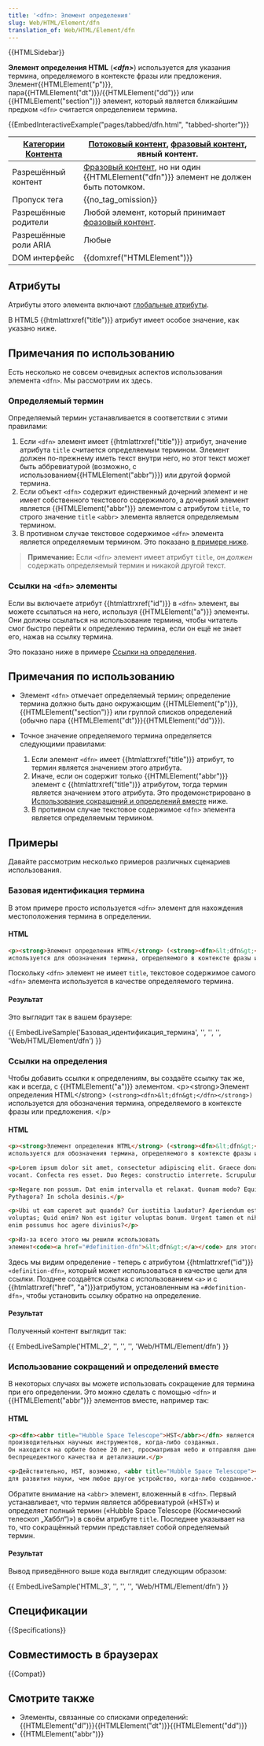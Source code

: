 ```yaml
---
title: '<dfn>: Элемент определения'
slug: Web/HTML/Element/dfn
translation_of: Web/HTML/Element/dfn
---
```


{{HTMLSidebar}}

**Элемент определения HTML** (**_\<dfn>_**) используется для указания термина, определяемого в контексте фразы или предложения. Элемент{{HTMLElement("p")}}, пара{{HTMLElement("dt")}}/{{HTMLElement("dd")}} или {{HTMLElement("section")}} элемент, который является ближайшим предком `<dfn>` считается определением термина.

{{EmbedInteractiveExample("pages/tabbed/dfn.html", "tabbed-shorter")}}

| [Категории Контента](/ru/docs/Web/HTML/Content_categories) | [Потоковый контент](/ru/docs/Web/HTML/Content_categories#Flow_content), [фразовый контент](/ru/docs/Web/HTML/Content_categories#Phrasing_content), явный контент. |
| ---------------------------------------------------------- | ----------------------------------------------------------------------------------------------------------------------------------------------------------------- |
| Разрешённый контент                                        | [Фразовый контент](/ru/docs/Web/HTML/Content_categories#Phrasing_content), но ни один {{HTMLElement("dfn")}} элемент не должен быть потомком.               |
| Пропуск тега                                               | {{no_tag_omission}}                                                                                                                                          |
| Разрешённые родители                                       | Любой элемент, который принимает [фразовый контент](/ru/docs/Web/HTML/Content_categories#Phrasing_content).                                                       |
| Разрешённые роли ARIA                                      | Любые                                                                                                                                                             |
| DOM интерфейс                                              | {{domxref("HTMLElement")}}                                                                                                                              |

## Атрибуты

Атрибуты этого элемента включают [глобальные атрибуты](/ru/docs/Web/HTML/Global_attributes).

В HTML5 {{htmlattrxref("title")}} атрибут имеет особое значение, как указано ниже.

## Примечания по использованию

Есть несколько не совсем очевидных аспектов использования элемента `<dfn>`. Мы рассмотрим их здесь.

### Определяемый термин

Определяемый термин устанавливается в соответствии с этими правилами:

1. Если `<dfn>` элемент имеет {{htmlattrxref("title")}} атрибут, значение атрибута `title` считается определяемым термином. Элемент должен по-прежнему иметь текст внутри него, но этот текст может быть аббревиатурой (возможно, с использованием{{HTMLElement("abbr")}}) или другой формой термина.
2. Если объект `<dfn>` содержит единственный дочерний элемент и не имеет собственного текстового содержимого, а дочерний элемент является {{HTMLElement("abbr")}} элементом с атрибутом `title`, то строго значение `title` `<abbr>` элемента является определяемым термином.
3. В противном случае текстовое содержимое `<dfn>` элемента является определяемым термином. Это показано [в примере ниже](#базовая_идентификация_термина).

> **Примечание:** Если `<dfn>` элемент имеет атрибут `title`, он _должен_ содержать определяемый термин и никакой другой текст.

### Ссылки на `<dfn>` элементы

Если вы включаете атрибут {{htmlattrxref("id")}} в `<dfn>` элемент, вы можете ссылаться на него, используя {{HTMLElement("a")}} элементы. Они должны ссылаться на использование термина, чтобы читатель смог быстро перейти к определению термина, если он ещё не знает его, нажав на ссылку термина.

Это показано ниже в примере [Ссылки на определения](#ссылки_на_определения).

## Примечания по использованию

- Элемент `<dfn>` отмечает определяемый термин; определение термина должно быть дано окружающим {{HTMLElement("p")}}, {{HTMLElement("section")}} или группой списков определений (обычно пара {{HTMLElement("dt")}}{{HTMLElement("dd")}}).
- Точное значение определяемого термина определяется следующими правилами:

  1. Если элемент `<dfn>` имеет {{htmlattrxref("title")}} атрибут, то термин является значением этого атрибута.
  2. Иначе, если он содержит только {{HTMLElement("abbr")}} элемент с {{htmlattrxref("title")}} атрибутом, тогда термин является значением этого атрибута. Это продемонстрировано в [Использование сокращений и определений вместе](#использование_сокращений_и_определений_вместе) ниже.
  3. В противном случае текстовое содержимое `<dfn>` элемента является определяемым термином.

## Примеры

Давайте рассмотрим несколько примеров различных сценариев использования.

### Базовая идентификация термина

В этом примере просто используется `<dfn>` элемент для нахождения местоположения термина в определении.

#### HTML

```html
<p><strong>Элемент определения HTML</strong> (<strong><dfn>&lt;dfn&gt;</dfn></strong>)
используется для обозначения термина, определяемого в контексте фразы или предложения.</p>
```

Поскольку `<dfn>` элемент не имеет `title`, текстовое содержимое самого `<dfn>` элемента используется в качестве определяемого термина.

#### Результат

Это выглядит так в вашем браузере:

{{ EmbedLiveSample('Базовая_идентификация_термина', '', '', '', 'Web/HTML/Element/dfn') }}

### Ссылки на определения

Чтобы добавить ссылки к определениям, вы создаёте ссылку так же, как и всегда, с {{HTMLElement("a")}} элементом. \<p>\<strong>Элемент определения HTML\</strong> `(<strong><dfn>&lt;dfn&gt;</dfn></strong>)` используется для обозначения термина, определяемого в контексте фразы или предложения. \</p>

#### HTML

```html
<p><strong>Элемент определения HTML</strong> (<strong><dfn>&lt;dfn&gt;</dfn></strong>)
используется для обозначения термина, определяемого в контексте фразы или предложения.</p>

<p>Lorem ipsum dolor sit amet, consectetur adipiscing elit. Graece donan, Latine voluptatem
vocant. Confecta res esset. Duo Reges: constructio interrete. Scrupulum, inquam, abeunti; </p>

<p>Negare non possum. Dat enim intervalla et relaxat. Quonam modo? Equidem e Cn. Quid de
Pythagora? In schola desinis.</p>

<p>Ubi ut eam caperet aut quando? Cur iustitia laudatur? Aperiendum est igitur, quid sit
voluptas; Quid enim? Non est igitur voluptas bonum. Urgent tamen et nihil remittunt. Quid
enim possumus hoc agere divinius?</p>

<p>Из-за всего этого мы решили использовать
элемент<code><a href="#definition-dfn">&lt;dfn&gt;</a></code> для этого проекта.</p>
```

Здесь мы видим определение - теперь с атрибутом {{htmlattrxref("id")}} `«definition-dfn»`, который может использоваться в качестве цели для ссылки. Позднее создаётся ссылка с использованием `<a>` и с {{htmlattrxref("href", "a")}}атрибутом, установленным на `«#definition-dfn»`, чтобы установить ссылку обратно на определение.

#### Результат

Полученный контент выглядит так:

{{ EmbedLiveSample('HTML_2', '', '', '', 'Web/HTML/Element/dfn') }}

### Использование сокращений и определений вместе

В некоторых случаях вы можете использовать сокращение для термина при его определении. Это можно сделать с помощью `<dfn>` и {{HTMLElement("abbr")}} элементов вместе, например так:

#### HTML

```html
<p><dfn><abbr title="Hubble Space Telescope">HST</abbr></dfn> является одним из самых
производительных научных инструментов, когда-либо созданных.
Он находится на орбите более 20 лет, просматривая небо и отправляя данные и фотографии
беспрецедентного качества и детализации.</p>

<p>Действительно, HST, возможно, <abbr title="Hubble Space Telescope"></abbr> сделал больше
для развития науки, чем любое другое устройство, когда-либо созданное.</p>
```

Обратите внимание на `<abbr>` элемент, вложенный в `<dfn>`. Первый устанавливает, что термин является аббревиатурой («HST») и определяет полный термин («Hubble Space Telescope (Космический телескоп „Хаббл“)») в своём атрибуте `title`. Последнее указывает на то, что сокращённый термин представляет собой определяемый термин.

#### Результат

Вывод приведённого выше кода выглядит следующим образом:

{{ EmbedLiveSample('HTML_3', '', '', '', 'Web/HTML/Element/dfn') }}

## Спецификации

{{Specifications}}

## Совместимость в браузерах

{{Compat}}

## Смотрите также

- Элементы, связанные со списками определений: {{HTMLElement("dl")}}{{HTMLElement("dt")}}{{HTMLElement("dd")}}
- {{HTMLElement("abbr")}}
